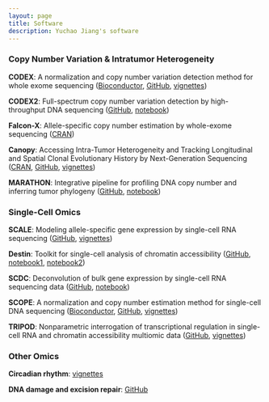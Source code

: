 ```yaml
---
layout: page
title: Software
description: Yuchao Jiang's software
---
```


### Copy Number Variation & Intratumor Heterogeneity

**CODEX**: A normalization and copy number variation detection method for whole exome sequencing ([Bioconductor](http://www.bioconductor.org/packages/release/bioc/html/CODEX.html), [GitHub](https://github.com/yuchaojiang/CODEX), [vignettes](http://www.bioconductor.org/packages/release/bioc/vignettes/CODEX/inst/doc/CODEX_vignettes.pdf))

**CODEX2**: Full-spectrum copy number variation detection by high-throughput DNA sequencing ([GitHub](https://github.com/yuchaojiang/CODEX2), [notebook](http://htmlpreview.github.io/?https://github.com/yuchaojiang/CODEX2/blob/master/demo/CODEX2.html))

**Falcon-X**: Allele-specific copy number estimation by whole-exome sequencing ([CRAN](https://CRAN.R-project.org/package=falconx))

**Canopy**: Accessing Intra-Tumor Heterogeneity and Tracking Longitudinal and Spatial Clonal Evolutionary History by Next-Generation Sequencing ([CRAN](https://cran.r-project.org/web/packages/Canopy/index.html), [GitHub](https://github.com/yuchaojiang/Canopy), [vignettes](https://cran.rstudio.com/web/packages/Canopy/vignettes/Canopy_vignettes.pdf))

**MARATHON**: Integrative pipeline for profiling DNA copy number and inferring tumor phylogeny ([GitHub](https://github.com/yuchaojiang/MARATHON), [notebook](https://rawgit.com/yuchaojiang/MARATHON/master/notebook/MARATHON.html))

### Single-Cell Omics

**SCALE**: Modeling allele-specific gene expression by single-cell RNA sequencing ([GitHub](https://github.com/yuchaojiang/SCALE), [vignettes](https://github.com/yuchaojiang/SCALE/blob/master/demo/SCALE_vignettes.pdf))

**Destin**: Toolkit for single-cell analysis of chromatin accessibility ([GitHub](https://github.com/urrutiag/destin), [notebook1](https://rawgit.com/urrutiag/destin/master/package/vignettes/destinBuenrostroMouse.html), [notebook2](https://rawgit.com/urrutiag/destin/master/package/vignettes/destinPreisslP56.html))

**SCDC**: Deconvolution of bulk gene expression by single-cell RNA sequencing data ([GitHub](https://meichendong.github.io/SCDC), [notebook](https://meichendong.github.io/SCDC/articles/SCDC.html))

**SCOPE**: A normalization and copy number estimation method for single-cell DNA
sequencing ([Bioconductor](https://bioconductor.org/packages/SCOPE/), [GitHub](https://github.com/rujinwang/SCOPE), [vignettes](http://bioconductor.org/packages/devel/bioc/vignettes/SCOPE/inst/doc/SCOPE_vignette.html))

**TRIPOD**: Nonparametric interrogation of transcriptional regulation in single-cell RNA and chromatin accessibility multiomic data ([GitHub](https://github.com/yharigaya/TRIPOD), [vignettes](http://htmlpreview.github.io/?https://github.com/yharigaya/TRIPOD/blob/main/vignettes/TRIPOD.html))

### Other Omics

**Circadian rhythm**: [vignettes](https://htmlpreview.github.io/?https://github.com/wenwenm183/Circadian_Genes_Benchmark/blob/master/vignettes/Vignettes-of-Circadian-Paper.html)

**DNA damage and excision repair**: [GitHub](https://github.com/yuchaojiang/damage_repair)
